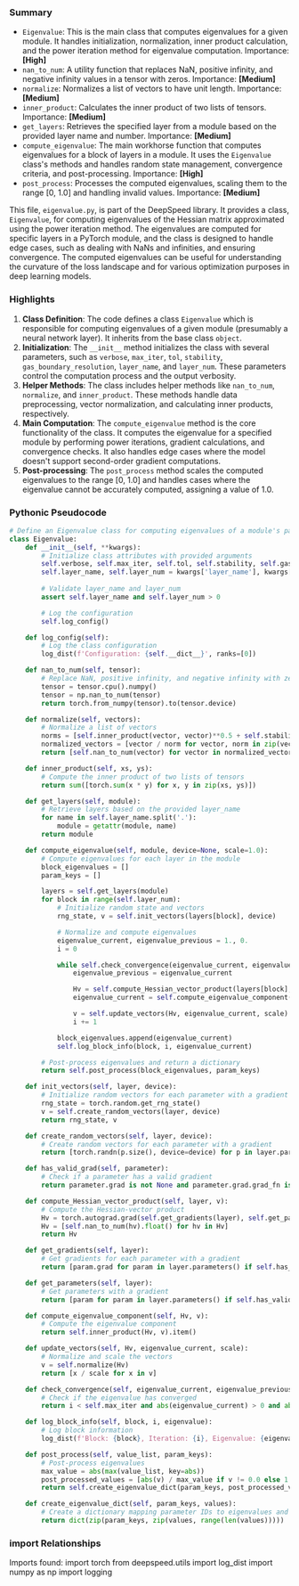 

### Summary



* `Eigenvalue`: This is the main class that computes eigenvalues for a given module. It handles initialization, normalization, inner product calculation, and the power iteration method for eigenvalue computation. Importance: **[High]**
* `nan_to_num`: A utility function that replaces NaN, positive infinity, and negative infinity values in a tensor with zeros. Importance: **[Medium]**
* `normalize`: Normalizes a list of vectors to have unit length. Importance: **[Medium]**
* `inner_product`: Calculates the inner product of two lists of tensors. Importance: **[Medium]**
* `get_layers`: Retrieves the specified layer from a module based on the provided layer name and number. Importance: **[Medium]** 
* `compute_eigenvalue`: The main workhorse function that computes eigenvalues for a block of layers in a module. It uses the `Eigenvalue` class's methods and handles random state management, convergence criteria, and post-processing. Importance: **[High]**
* `post_process`: Processes the computed eigenvalues, scaling them to the range [0, 1.0] and handling invalid values. Importance: **[Medium]**

This file, `eigenvalue.py`, is part of the DeepSpeed library. It provides a class, `Eigenvalue`, for computing eigenvalues of the Hessian matrix approximated using the power iteration method. The eigenvalues are computed for specific layers in a PyTorch module, and the class is designed to handle edge cases, such as dealing with NaNs and infinities, and ensuring convergence. The computed eigenvalues can be useful for understanding the curvature of the loss landscape and for various optimization purposes in deep learning models.

### Highlights



1. **Class Definition**: The code defines a class `Eigenvalue` which is responsible for computing eigenvalues of a given module (presumably a neural network layer). It inherits from the base class `object`.
2. **Initialization**: The `__init__` method initializes the class with several parameters, such as `verbose`, `max_iter`, `tol`, `stability`, `gas_boundary_resolution`, `layer_name`, and `layer_num`. These parameters control the computation process and the output verbosity.
3. **Helper Methods**: The class includes helper methods like `nan_to_num`, `normalize`, and `inner_product`. These methods handle data preprocessing, vector normalization, and calculating inner products, respectively.
4. **Main Computation**: The `compute_eigenvalue` method is the core functionality of the class. It computes the eigenvalue for a specified module by performing power iterations, gradient calculations, and convergence checks. It also handles edge cases where the model doesn't support second-order gradient computations.
5. **Post-processing**: The `post_process` method scales the computed eigenvalues to the range [0, 1.0] and handles cases where the eigenvalue cannot be accurately computed, assigning a value of 1.0.

### Pythonic Pseudocode

```python
# Define an Eigenvalue class for computing eigenvalues of a module's parameters
class Eigenvalue:
    def __init__(self, **kwargs):
        # Initialize class attributes with provided arguments
        self.verbose, self.max_iter, self.tol, self.stability, self.gas_boundary_resolution = kwargs.values()
        self.layer_name, self.layer_num = kwargs['layer_name'], kwargs['layer_num']
        
        # Validate layer_name and layer_num
        assert self.layer_name and self.layer_num > 0

        # Log the configuration
        self.log_config()

    def log_config(self):
        # Log the class configuration
        log_dist(f'Configuration: {self.__dict__}', ranks=[0])

    def nan_to_num(self, tensor):
        # Replace NaN, positive infinity, and negative infinity with zero
        tensor = tensor.cpu().numpy()
        tensor = np.nan_to_num(tensor)
        return torch.from_numpy(tensor).to(tensor.device)

    def normalize(self, vectors):
        # Normalize a list of vectors
        norms = [self.inner_product(vector, vector)**0.5 + self.stability for vector in vectors]
        normalized_vectors = [vector / norm for vector, norm in zip(vectors, norms)]
        return [self.nan_to_num(vector) for vector in normalized_vectors]

    def inner_product(self, xs, ys):
        # Compute the inner product of two lists of tensors
        return sum([torch.sum(x * y) for x, y in zip(xs, ys)])

    def get_layers(self, module):
        # Retrieve layers based on the provided layer_name
        for name in self.layer_name.split('.'):
            module = getattr(module, name)
        return module

    def compute_eigenvalue(self, module, device=None, scale=1.0):
        # Compute eigenvalues for each layer in the module
        block_eigenvalues = []
        param_keys = []

        layers = self.get_layers(module)
        for block in range(self.layer_num):
            # Initialize random state and vectors
            rng_state, v = self.init_vectors(layers[block], device)

            # Normalize and compute eigenvalues
            eigenvalue_current, eigenvalue_previous = 1., 0.
            i = 0

            while self.check_convergence(eigenvalue_current, eigenvalue_previous, i):
                eigenvalue_previous = eigenvalue_current

                Hv = self.compute_Hessian_vector_product(layers[block], v)
                eigenvalue_current = self.compute_eigenvalue_component(Hv, v)

                v = self.update_vectors(Hv, eigenvalue_current, scale)
                i += 1

            block_eigenvalues.append(eigenvalue_current)
            self.log_block_info(block, i, eigenvalue_current)

        # Post-process eigenvalues and return a dictionary
        return self.post_process(block_eigenvalues, param_keys)

    def init_vectors(self, layer, device):
        # Initialize random vectors for each parameter with a gradient
        rng_state = torch.random.get_rng_state()
        v = self.create_random_vectors(layer, device)
        return rng_state, v

    def create_random_vectors(self, layer, device):
        # Create random vectors for each parameter with a gradient
        return [torch.randn(p.size(), device=device) for p in layer.parameters() if self.has_valid_grad(p)]

    def has_valid_grad(self, parameter):
        # Check if a parameter has a valid gradient
        return parameter.grad is not None and parameter.grad.grad_fn is not None

    def compute_Hessian_vector_product(self, layer, v):
        # Compute the Hessian-vector product
        Hv = torch.autograd.grad(self.get_gradients(layer), self.get_parameters(layer), grad_outputs=v, only_inputs=True, retain_graph=True)
        Hv = [self.nan_to_num(hv).float() for hv in Hv]
        return Hv

    def get_gradients(self, layer):
        # Get gradients for each parameter with a gradient
        return [param.grad for param in layer.parameters() if self.has_valid_grad(param)]

    def get_parameters(self, layer):
        # Get parameters with a gradient
        return [param for param in layer.parameters() if self.has_valid_grad(param)]

    def compute_eigenvalue_component(self, Hv, v):
        # Compute the eigenvalue component
        return self.inner_product(Hv, v).item()

    def update_vectors(self, Hv, eigenvalue_current, scale):
        # Normalize and scale the vectors
        v = self.normalize(Hv)
        return [x / scale for x in v]

    def check_convergence(self, eigenvalue_current, eigenvalue_previous, i):
        # Check if the eigenvalue has converged
        return i < self.max_iter and abs(eigenvalue_current) > 0 and abs((eigenvalue_current - eigenvalue_previous) / eigenvalue_current) >= self.tol

    def log_block_info(self, block, i, eigenvalue):
        # Log block information
        log_dist(f'Block: {block}, Iteration: {i}, Eigenvalue: {eigenvalue}', ranks=[0])

    def post_process(self, value_list, param_keys):
        # Post-process eigenvalues
        max_value = abs(max(value_list, key=abs))
        post_processed_values = [abs(v) / max_value if v != 0.0 else 1.0 for v in value_list]
        return self.create_eigenvalue_dict(param_keys, post_processed_values)

    def create_eigenvalue_dict(self, param_keys, values):
        # Create a dictionary mapping parameter IDs to eigenvalues and layer IDs
        return dict(zip(param_keys, zip(values, range(len(values)))))
```


### import Relationships

Imports found:
import torch
from deepspeed.utils import log_dist
import numpy as np
import logging